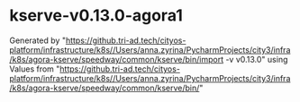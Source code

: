 
# kserve-v0.13.0-agora1

Generated by "https://github.tri-ad.tech/cityos-platform/infrastructure/k8s//Users/anna.zyrina/PycharmProjects/city3/infra/k8s/agora-kserve/speedway/common/kserve/bin/import -v v0.13.0"
using Values from "https://github.tri-ad.tech/cityos-platform/infrastructure/k8s//Users/anna.zyrina/PycharmProjects/city3/infra/k8s/agora-kserve/speedway/common/kserve/bin/"


